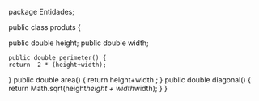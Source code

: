 package Entidades;

public class produts {

public double height;
public double width;

    public double perimeter() {
	return  2 * (height+width);
}
    public double area() {
	return height+width ;
}
 public double diagonal() {
 return Math.sqrt(height*height + width*width);
}
}

